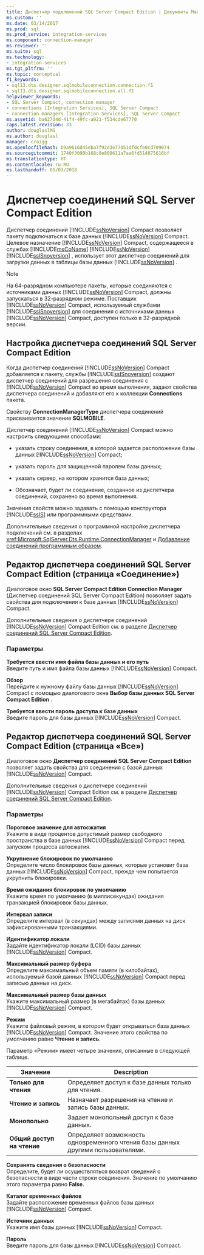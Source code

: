 ```yaml
---
title: Диспетчер подключений SQL Server Compact Edition | Документы Майкрософт
ms.custom: ''
ms.date: 03/14/2017
ms.prod: sql
ms.prod_service: integration-services
ms.component: connection-manager
ms.reviewer: ''
ms.suite: sql
ms.technology:
- integration-services
ms.tgt_pltfrm: ''
ms.topic: conceptual
f1_keywords:
- sql13.dts.designer.sqlmobileconnection.connection.f1
- sql13.dts.designer.sqlmobileconnection.all.f1
helpviewer_keywords:
- SQL Server Compact, connection manager
- connections [Integration Services], SQL Server Compact
- connection managers [Integration Services], SQL Server Compact
ms.assetid: ba627d4d-41f4-49fc-a921-f534cde67770
caps.latest.revision: 33
author: douglaslMS
ms.author: douglasl
manager: craigg
ms.openlocfilehash: b9a9616d45eba7f92d3e77051dfdcfe0cd709074
ms.sourcegitcommit: 1740f3090b168c0e809611a7aa6fd514075616bf
ms.translationtype: HT
ms.contentlocale: ru-RU
ms.lasthandoff: 05/03/2018
---
```

# <a name="sql-server-compact-edition-connection-manager"></a>Диспетчер соединений SQL Server Compact Edition
  Диспетчер соединений [!INCLUDE[ssNoVersion](../../includes/ssnoversion-md.md)] Compact позволяет пакету подключаться к базе данных [!INCLUDE[ssNoVersion](../../includes/ssnoversion-md.md)] Compact. Целевое назначение [!INCLUDE[ssNoVersion](../../includes/ssnoversion-md.md)] Compact, содержащееся в службах [!INCLUDE[msCoName](../../includes/msconame-md.md)] [!INCLUDE[ssNoVersion](../../includes/ssnoversion-md.md)] [!INCLUDE[ssISnoversion](../../includes/ssisnoversion-md.md)] , использует этот диспетчер соединений для загрузки данных в таблицы базы данных [!INCLUDE[ssNoVersion](../../includes/ssnoversion-md.md)] .  
  
> [!NOTE]  
>  На 64-разрядном компьютере пакеты, которые соединяются с источниками данных [!INCLUDE[ssNoVersion](../../includes/ssnoversion-md.md)] Compact, должны запускаться в 32-разрядном режиме. Поставщик [!INCLUDE[ssNoVersion](../../includes/ssnoversion-md.md)] Compact, используемый службами [!INCLUDE[ssISnoversion](../../includes/ssisnoversion-md.md)] для соединения с источниками данных [!INCLUDE[ssNoVersion](../../includes/ssnoversion-md.md)] Compact, доступен только в 32-разрядной версии.  
  
## <a name="configuration-the-sql-server-compact-edition-connection-manager"></a>Настройка диспетчера соединений SQL Server Compact Edition  
 Когда диспетчер соединений [!INCLUDE[ssNoVersion](../../includes/ssnoversion-md.md)] Compact добавляется к пакету, службы [!INCLUDE[ssISnoversion](../../includes/ssisnoversion-md.md)] создают диспетчер соединений для разрешения соединения с [!INCLUDE[ssNoVersion](../../includes/ssnoversion-md.md)] Compact во время выполнения, задают свойства диспетчера соединений и добавляют его к коллекции **Connections** пакета.  
  
 Свойству **ConnectionManagerType** диспетчера соединений присваивается значение **SQLMOBILE**.  
  
 Диспетчер соединений [!INCLUDE[ssNoVersion](../../includes/ssnoversion-md.md)] Compact можно настроить следующими способами:  
  
-   указать строку соединения, в которой задается расположение базы данных [!INCLUDE[ssNoVersion](../../includes/ssnoversion-md.md)] Compact;  
  
-   указать пароль для защищенной паролем базы данных;  
  
-   указать сервер, на котором хранится база данных;  
  
-   Обозначает, будет ли соединение, созданное из диспетчера соединений, сохранено во время выполнения.  
  
 Значения свойств можно задавать с помощью конструктора [!INCLUDE[ssIS](../../includes/ssis-md.md)] или программными средствами.  
  
 Дополнительные сведения о программной настройке диспетчера подключений см. в разделах <xref:Microsoft.SqlServer.Dts.Runtime.ConnectionManager> и [Добавление соединений программным образом](../../integration-services/building-packages-programmatically/adding-connections-programmatically.md).  
  
## <a name="sql-server-compact-edition-connection-manager-editor-connection-page"></a>Редактор диспетчера соединений SQL Server Compact Edition (страница «Соединение»)
  Диалоговое окно **SQL Server Compact Edition Connection Manager** (Диспетчер соединений SQL Server Compact Edition) позволяет задать свойства для подключения к базе данных [!INCLUDE[ssNoVersion](../../includes/ssnoversion-md.md)] Compact.  
  
 Дополнительные сведения о диспетчере соединений [!INCLUDE[ssNoVersion](../../includes/ssnoversion-md.md)] Compact Edition см. в разделе [Диспетчер соединений SQL Server Compact Edition](../../integration-services/connection-manager/sql-server-compact-edition-connection-manager.md).  
  
### <a name="options"></a>Параметры  
 **Требуется ввести имя файла базы данных и его путь**  
 Введите путь и имя файла базы данных [!INCLUDE[ssNoVersion](../../includes/ssnoversion-md.md)] Compact.  
  
 **Обзор**  
 Перейдите к нужному файлу базы данных [!INCLUDE[ssNoVersion](../../includes/ssnoversion-md.md)] Compact с помощью диалогового окна **Выбор базы данных SQL Server Compact Edition** .  
  
 **Требуется ввести пароль доступа к базе данных**  
 Введите пароль для базы данных [!INCLUDE[ssNoVersion](../../includes/ssnoversion-md.md)] Compact.  
  
## <a name="sql-server-compact-edition-connection-manager-editor-all-page"></a>Редактор диспетчера соединений SQL Server Compact Edition (страница «Все»)
  Диалоговое окно **Диспетчер соединений SQL Server Compact Edition** позволяет задать свойства для соединения с базой данных [!INCLUDE[ssNoVersion](../../includes/ssnoversion-md.md)] Compact.  
  
 Дополнительные сведения о диспетчере соединений [!INCLUDE[ssNoVersion](../../includes/ssnoversion-md.md)] Compact Edition см. в разделе [Диспетчер соединений SQL Server Compact Edition](../../integration-services/connection-manager/sql-server-compact-edition-connection-manager.md).  
  
### <a name="options"></a>Параметры  
 **Пороговое значение для автосжатия**  
 Укажите в виде процентов допустимый размер свободного пространства в базе данных [!INCLUDE[ssNoVersion](../../includes/ssnoversion-md.md)] Compact перед запуском процесса автосжатия.  
  
 **Укрупнение блокировок по умолчанию**  
 Определите число блокировок базы данных, которые установит база данных [!INCLUDE[ssNoVersion](../../includes/ssnoversion-md.md)] Compact, прежде чем попытается укрупнить блокировки.  
  
 **Время ожидания блокировок по умолчанию**  
 Укажите время по умолчанию (в миллисекундах) ожидания транзакцией блокировок базы данных.  
  
 **Интервал записи**  
 Определите интервал (в секундах) между записями данных на диск зафиксированными транзакциями.  
  
 **Идентификатор локали**  
 Задайте идентификатор локали (LCID) базы данных [!INCLUDE[ssNoVersion](../../includes/ssnoversion-md.md)] Compact.  
  
 **Максимальный размер буфера**  
 Определите максимальный объем памяти (в килобайтах), используемый базой данных [!INCLUDE[ssNoVersion](../../includes/ssnoversion-md.md)] Compact перед записью данных на диск.  
  
 **Максимальный размер базы данных**  
 Укажите максимальный размер (в мегабайтах) базы данных [!INCLUDE[ssNoVersion](../../includes/ssnoversion-md.md)] Compact.  
  
 **Режим**  
 Укажите файловый режим, в котором будет открываться база данных [!INCLUDE[ssNoVersion](../../includes/ssnoversion-md.md)] Compact. Значение этого свойства по умолчанию равно **Чтение и запись**.  
  
 Параметр «Режим» имеет четыре значения, описанные в следующей таблице.  
  
|Значение|Description|  
|-----------|-----------------|  
|**Только для чтения**|Определяет доступ к базе данных только для чтения.|  
|**Чтение и запись**|Назначает разрешения на чтение и запись базы данных.|  
|**Монопольно**|Задает монопольный доступ к базе данных.|  
|**Общий доступ на чтение**|Определяет возможность одновременного чтения базы данных другими пользователями.|  
  
 **Сохранять сведения о безопасности**  
 Определите, будет ли осуществляться возврат сведений о безопасности в виде части строки соединения. Значение по умолчанию этого параметра равно **False**.  
  
 **Каталог временных файлов**  
 Задайте расположение временных файлов базы данных [!INCLUDE[ssNoVersion](../../includes/ssnoversion-md.md)] Compact.  
  
 **Источник данных**  
 Укажите имя базы данных [!INCLUDE[ssNoVersion](../../includes/ssnoversion-md.md)] Compact.  
  
 **Пароль**  
 Введите пароль для базы данных [!INCLUDE[ssNoVersion](../../includes/ssnoversion-md.md)] Compact.  
  
